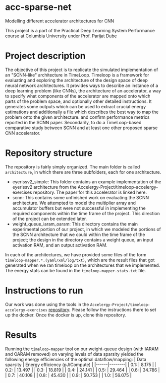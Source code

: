 # acc-sparse-net
Modelling different accelerator architectures for CNN

This project is a part of the Practical Deep Learning System Performance course at Columbia University under Prof. Parijat Dube

# Project description
The objective of this project is to replicate the simulated implementation of an "SCNN-like" architecture in TimeLoop. Timeloop is a framework for evaluating and exploring the architecture of the design space of deep neural network architectures. It provides ways to describe an instance of a deep learning problem (like CNNs), the architecture of an accelerator, a way to specify what components of the accelerator are mapped onto which parts of the problem space, and optionally other detailed instructions. It generates some outputs which can be used to extract crucial energy estimations and additionally a file which describes the best way to map the problem onto the given architecture.  and confirm performance metrics reported in the SCNN paper. Secondarily, to do a TimeLoop-based comparative study between SCNN and at least one other proposed sparse CNN accelerator. 

# Repository structure
The repository is fairly simply organized. The main folder is called `architecture`, in which there are three subfolders, each for one architecture. 
* eyerissv2_simple: This folder contains an example implementation of the eyerissv2 architecture from the Accelergy-Project/timeloop-accelergy-exercises repository. The paper for this accelerator is linked here.
* scnn: This contains some unfinished work on evaluating the SCNN architecture. We attempted to model the multiplier array and accumulator buffers but were not successful in implementing the required components within the time frame of the project. This direction of the project can be extended later. 
* weight_queue_iaram_oaram: This directory contains the main experimental portion of our project, in which we modeled the portions of the SCNN architecture that we could within the time frame of the project; the design in the directory contains a weight queue, an input activation RAM, and an output activation RAM. 

In each of the architectures, we have provided some files of the form `timeloop-mapper.*.(yaml/xml/log/txt)`, which are the result files that got generated when we ran timeloop on the architectures that we implemented. The energy stats can be found in the `timeloop-mapper.stats.txt` file.

# Instructions to run
Our work was done using the tools in the `Accelergy-Project/timeloop-accelergy-exercises` [repository](https://github.com/Accelergy-Project/timeloop-accelergy-exercises). Please follow the instructions there to set up the docker. Once the docker is up, clone this repository. 

# Results
Running the `timeloop-mapper` tool on our weight-queue design (with IARAM and OARAM removed) on varying levels of data sparsity yielded the following energy efficiencies of the optimal dataflow/mapping:
| Data sparsity | Energy efficiency (pJ/Compute) |
|------|--------|
| 0.1: | 8.175  |
| 0.2: | 13.497 |
| 0.3: | 18.819 |
| 0.4: | 24.141 |
| 0.5: | 29.464 |
| 0.6: | 34.786 |
| 0.7: | 40.108 |
| 0.8: | 45.430 |
| 0.9: | 50.753 |
| 1.0: | 56.075 |